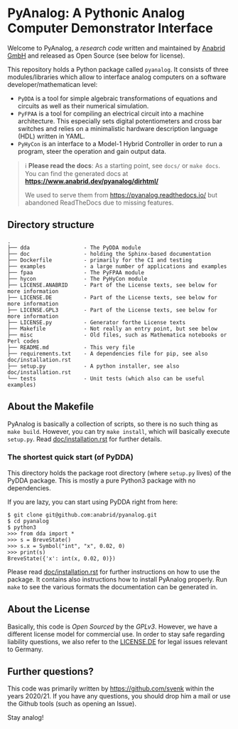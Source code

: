 # PyAnalog: A Pythonic Analog Computer Demonstrator Interface

Welcome to PyAnalog, a *research code* written and maintained by 
[Anabrid GmbH](https://anabrid.com/) and released as Open Source
(see below for license).

This repository holds a Python package called `pyanalog`.
It consists of three modules/libraries which allow to interface
analog computers on a software developer/mathematican level:

* `PyDDA` is a tool for simple algebraic transformations of equations
  and circuits as well as their numerical simulation.
* `PyFPAA` is a tool for compiling an electrical circuit into a machine
  architecture. This especially sets digital potentiometers and
  cross bar switches and relies on a minimalistic hardware description
  language (HDL) written in YAML.
* `PyHyCon` is an interface to a Model-1 Hybrid Controller in order to
  run a program, steer the operation and gain output data.
  
> :information_source: **Please read the docs**:
> As a starting point, see `docs/` or `make docs`. You can find
> the generated docs at **https://www.anabrid.dev/pyanalog/dirhtml/**
>
> We used to serve them from https://pyanalog.readthedocs.io/ but 
> abandoned ReadTheDocs due to missing features.

## Directory structure

```
.
├── dda                 - The PyDDA module
├── doc                 - holding the Sphinx-based documentation
├── Dockerfile          - primarily for the CI and testing
├── examples            - a large number of applications and examples
├── fpaa                - The PyFPAA module
├── hycon               - The PyHyCon module
├── LICENSE.ANABRID     - Part of the License texts, see below for more information
├── LICENSE.DE          - Part of the License texts, see below for more information
├── LICENSE.GPL3        - Part of the License texts, see below for more information
├── LICENSE.py          - Generator forthe License texts
├── Makefile            - Not really an entry point, but see below
├── misc                - Old files, such as Mathematica notebooks or Perl codes
├── README.md           - This very file
├── requirements.txt    - A dependencies file for pip, see also doc/installation.rst
├── setup.py            - A python installer, see also doc/installation.rst
└── tests               - Unit tests (which also can be useful examples)
```

## About the Makefile

PyAnalog is basically a collection of scripts, so there is no such thing as 
``make build``. However, you can try ``make install``, which will basically
execute ``setup.py``. Read [doc/installation.rst](doc/installation.rst)
for further details.

### The shortest quick start (of PyDDA)

This directory holds the package root directory (where `setup.py` lives)
of the PyDDA package. This is mostly a pure Python3 package with no
dependencies.

If you are lazy, you can start using PyDDA right from here:

```
$ git clone git@github.com:anabrid/pyanalog.git
$ cd pyanalog
$ python3
>>> from dda import *
>>> s = BreveState()
>>> s.x = Symbol("int", "x", 0.02, 0)
>>> print(s)
BreveState({'x': int(x, 0.02, 0)})
```

Please read [doc/installation.rst](doc/installation.rst) for further instructions on how to use the
package. It contains also instructions how to install PyAnalog properly.
Run `make` to see the various formats the documentation can be generated in.

## About the License

Basically, this code is *Open Sourced* by the *GPLv3*. However, we have a different license model
for commercial use. In order to stay safe regarding liability questions, we also refer to the 
[LICENSE.DE](LICENSE.DE) for legal issues relevant to Germany.

## Further questions?

This code was primarily written by https://github.com/svenk within the years 2020/21.
If you have any questions, you should drop him a mail or use the Github tools (such as opening an Issue).

Stay analog!

